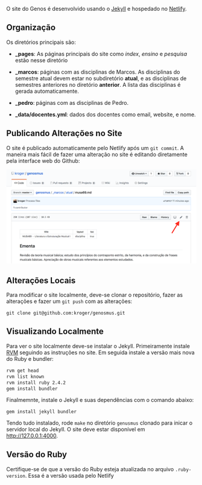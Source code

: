 O site do Genos é desenvolvido usando o [Jekyll](https://jekyllrb.com)
e hospedado no [Netlify](https://app.netlify.com).

## Organização

Os diretórios principais são:

- **_pages**: As páginas principais do site como *index*, *ensino* e *pesquisa* estão nesse diretório

- **_marcos**: páginas com as disciplinas de Marcos.
  As disciplinas do semestre atual devem estar no subdiretório **atual**,
  e as disciplinas de semestres anteriores no diretório **anterior**.
  A lista das disciplinas é gerada automaticamente.

- **_pedro**: páginas com as disciplinas de Pedro.

- **_data/docentes.yml**: dados dos docentes como email, website, e nome.

## Publicando Alterações no Site

O site é publicado automaticamente pelo Netlify após um `git commit`.
A maneira mais fácil de fazer uma alteração no site é editando diretamente
pela interface web do Github:

![](img/editar.png)

## Alterações Locais

Para modificar o site localmente, deve-se clonar o repositório, fazer as alterações
e fazer um `git push` com as alterações:

	git clone git@github.com:kroger/genosmus.git
   
## Visualizando Localmente

Para ver o site localmente deve-se instalar o Jekyll. Primeiramente instale 
[RVM](https://rvm.io) seguindo as instruções no site. Em seguida instale
a versão mais nova do Ruby e bundler:

	rvm get head
	rvm list known
	rvm install ruby 2.4.2
	gem install bundler


Finalmemnte, instale o Jekyll e suas dependências com o comando abaixo:

	gem install jekyll bundler

Tendo tudo instalado, rode `make` no diretório `genusmus` clonado
para inicar o servidor local do Jekyll. O site deve
estar disponível em http://127.0.0.1:4000.


## Versão do Ruby

Certifique-se de que a versão do Ruby esteja atualizada no arquivo
`.ruby-version`. Essa é a versão usada pelo Netlify
